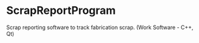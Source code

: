 # ScrapReportProgram
Scrap reporting software to track fabrication scrap. (Work Software - C++, Qt)
